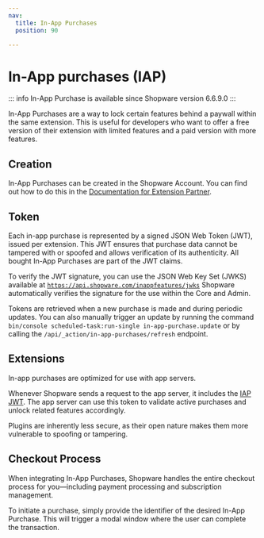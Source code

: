 ```yaml
---
nav:
  title: In-App Purchases
  position: 90

---
```


# In-App purchases (IAP)

::: info
In-App Purchase is available since Shopware version 6.6.9.0
:::

In-App Purchases are a way to lock certain features behind a paywall within the same extension.
This is useful for developers who want to offer a free version of their extension with limited features and a paid version with more features.

## Creation

In-App Purchases can be created in the Shopware Account. You can find out how to do this in the [Documentation for Extension Partner](https://docs.shopware.com/en/account-en/extension-partner/in-app-purchases).

## Token

Each in-app purchase is represented by a signed JSON Web Token (JWT), issued per extension.
This JWT ensures that purchase data cannot be tampered with or spoofed and allows verification of its authenticity.
All bought In-App Purchases are part of the JWT claims.

To verify the JWT signature, you can use the JSON Web Key Set (JWKS) available at [`https://api.shopware.com/inappfeatures/jwks`](https://api.shopware.com/inappfeatures/jwks)
Shopware automatically verifies the signature for the use within the Core and Admin.

Tokens are retrieved when a new purchase is made and during periodic updates.
You can also manually trigger an update by running the command `bin/console scheduled-task:run-single in-app-purchase.update` or by calling the `/api/_action/in-app-purchases/refresh` endpoint.

## Extensions

In-app purchases are optimized for use with app servers.

Whenever Shopware sends a request to the app server, it includes the [IAP JWT](#token).
The app server can use this token to validate active purchases and unlock related features accordingly.

Plugins are inherently less secure, as their open nature makes them more vulnerable to spoofing or tampering.

<PageRef page="../../guides/plugins/apps/in-app-purchases" title="In-App purchases for Apps" />
<PageRef page="../../guides/plugins/plugins/in-app-purchases" title="In-App purchases for Plugins" />

## Checkout Process

When integrating In-App Purchases, Shopware handles the entire checkout process for you—including payment processing and subscription management.

To initiate a purchase, simply provide the identifier of the desired In-App Purchase. This will trigger a modal window where the user can complete the transaction.
